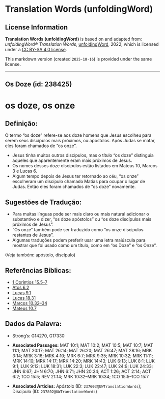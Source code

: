 # Translation Words (unfoldingWord)

## License Information

**Translation Words (unfoldingWord)** is based on and adapted from: _unfoldingWord® Translation Words_, [unfoldingWord](https://unfoldingword.org/utw), 2022, which is licensed under a [CC BY-SA 4.0 license](https://creativecommons.org/licenses/by-sa/4.0/legalcode.en).

This markdown version (created `2025-10-16`) is provided under the same license.



--------------------------------

## Os Doze (id: 238425)

os doze, os onze
================

Definição:
----------

O termo “os doze” refere\-se aos doze homens que Jesus escolheu para serem seus discípulos mais próximos, ou apóstolos. Após Judas se matar, eles foram chamados de “os onze”.

* Jesus tinha muitos outros discípulos, mas o título “os doze” distinguia aqueles que aparentemente eram mais próximos de Jesus.
* Os nomes desses doze discípulos estão listados em Mateus 10, Marcos 3 e Lucas 6\.
* Algum tempo depois de Jesus ter retornado ao céu, “os onze” escolheram um discípulo chamado Matias para ocupar o lugar de Judas. Então eles foram chamados de “os doze” novamente.

Sugestões de Tradução:
----------------------

* Para muitas línguas pode ser mais claro ou mais natural adicionar o substantivo e dizer, “os doze apóstolos” ou “os doze discípulos mais próximos de Jesus”.
* “Os onze” também pode ser traduzido como “os onze discípulos restantes de Jesus”.
* Algumas traduções podem preferir usar uma letra maiúscula para mostrar que foi usado como um título, como em “os Doze” e “os Onze”.

(Veja também: apóstolo, discípulo)

Referências Bíblicas:
---------------------

* [1 Coríntios 15\.5–7](https://ref.ly/1Cor15:5-1Cor15:7)
* [Atos 6\.2](https://ref.ly/Acts6:2)
* [Lucas 9\.1](https://ref.ly/Luke9:1)
* [Lucas 18\.31](https://ref.ly/Luke18:31)
* [Marcos 10\.32–34](https://ref.ly/Mark10:32-Mark10:34)
* [Mateus 10\.7](https://ref.ly/Matt10:7)

Dados da Palavra:
-----------------

* Strong’s: G14270, G17330

* **Associated Passages:** MAT 10:1; MAT 10:2; MAT 10:5; MAT 10:7; MAT 11:1; MAT 20:17; MAT 26:14; MAT 26:20; MAT 26:47; MAT 28:16; MRK 3:14; MRK 3:16; MRK 4:10; MRK 6:7; MRK 9:35; MRK 10:32; MRK 11:11; MRK 14:10; MRK 14:17; MRK 14:20; MRK 14:43; LUK 6:13; LUK 8:1; LUK 9:1; LUK 9:12; LUK 18:31; LUK 22:3; LUK 22:47; LUK 24:9; LUK 24:33; JHN 6:67; JHN 6:70; JHN 6:71; JHN 20:24; ACT 1:26; ACT 2:14; ACT 6:2; 1CO 15:5; REV 21:14; MRK 10:32–MRK 10:34; 1CO 15:5–1CO 15:7
* **Associated Articles:** Apóstolo (ID: `237603@UWTranslationWords`); Discípulo (ID: `237802@UWTranslationWords`)

